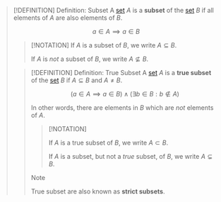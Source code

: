 >[!DEFINITION] Definition: Subset
>A [set](Set.md) $A$ is a **subset** of the [set](Set.md) $B$ if all elements of $A$ are also elements of $B$.
>
>$$a \in A \implies a \in B$$
>
>>[!NOTATION]
>>If $A$ is a subset of $B$, we write $A \subseteq B$.
>>
>>If $A$ is *not* a subset of $B$, we write $A \not\subseteq B$.
>
>>[!DEFINITION] Definition: True Subset
>>A [set](Set.md) $A$ is a **true subset** of the [set](Set.md) $B$ if $A \subseteq B$ and $A \ne B$.
>>
>>$$(a\in A \implies a\in B) \land (\exists b \in B : b \notin A)$$
>>
>>In other words, there are elements in $B$ which are *not* elements of $A$.
>>
>>>[!NOTATION]
>>>
>>>If $A$ is a true subset of $B$, we write $A \subset B$.
>>>
>>>If $A$ is a subset, but not a *true* subset, of $B$, we write $A \subsetneq B$.
>>
>>>[!NOTE]
>>>
>>>True subset are also known as **strict subsets**.
>>>